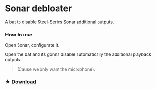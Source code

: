 # Sonar debloater
A bat to disable Steel-Series Sonar additional outputs.

### How to use
Open Sonar, configurate it.

Open the bat and its gonna disable automatically the additional playback outputs.
>  (Cause we only want the microphone).

### ★ [Download](https://github.com/gzmatte/sonar/releases/download/1/Sonar.bat)
